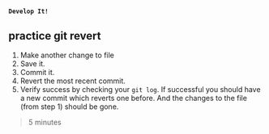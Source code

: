 #### `Develop It!`
##  practice git revert

1. Make another change to file
2. Save it.
3. Commit it.
4. Revert the most recent commit.
5. Verify success by checking your `git log`. If successful you should have a new commit which reverts one before. And the changes to the file (from step 1) should be gone.

> 5 minutes